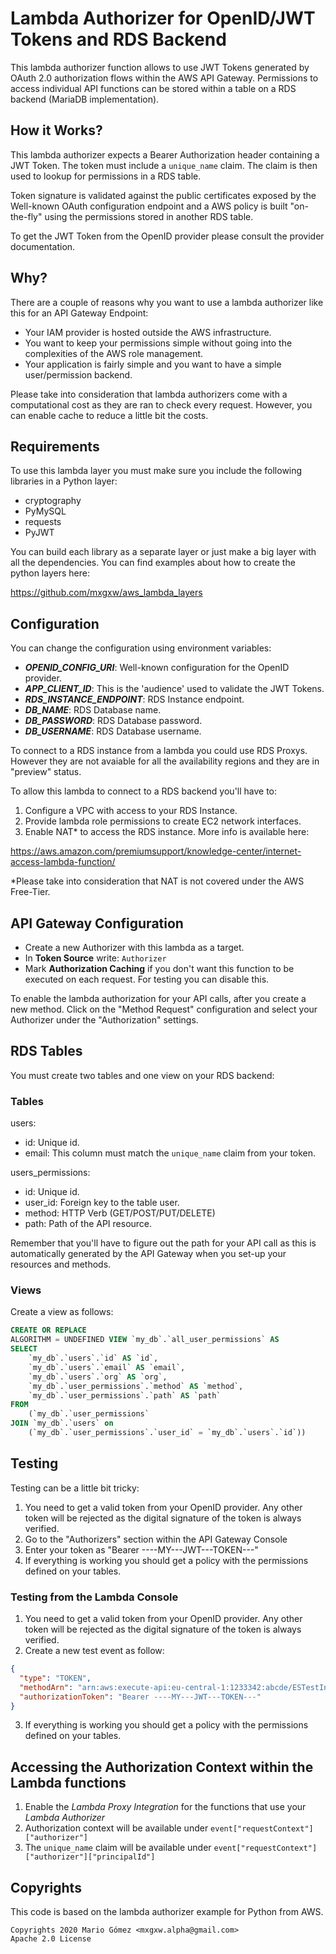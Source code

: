 # Lambda Authorizer for OpenID/JWT Tokens and RDS Backend
This lambda authorizer function allows to use JWT Tokens generated by OAuth 2.0
authorization flows within the AWS API Gateway. Permissions to access individual
API functions can be stored within a table on a RDS backend (MariaDB implementation).

## How it Works?
This lambda authorizer expects a Bearer Authorization header containing a JWT Token.
The token must include a `unique_name` claim. The claim is then used to lookup for
permissions in a RDS table.

Token signature is validated against the public certificates exposed by the Well-known
OAuth configuration endpoint and a AWS policy is built "on-the-fly" using the permissions
stored in another RDS table.

To get the JWT Token from the OpenID provider please consult the provider documentation.

## Why?
There are a couple of reasons why you want to use a lambda authorizer like this for an
API Gateway Endpoint:
* Your IAM provider is hosted outside the AWS infrastructure.
* You want to keep your permissions simple without going into the complexities of the AWS role management.
* Your application is fairly simple and you want to have a simple user/permission backend.

Please take into consideration that lambda authorizers come with a computational cost as they
are ran to check every request. However, you can enable cache to reduce a little bit the costs.

## Requirements
To use this lambda layer you must make sure you include the following libraries in a
Python layer:
* cryptography
* PyMySQL
* requests
* PyJWT

You can build each library as a separate layer or just make a big layer with all
the dependencies. You can find examples about how to create the python layers here:

https://github.com/mxgxw/aws_lambda_layers

## Configuration
You can change the configuration using environment variables:
- ***OPENID_CONFIG_URI***: Well-known configuration for the OpenID provider.
- ***APP_CLIENT_ID***: This is the 'audience' used to validate the JWT Tokens.
- ***RDS_INSTANCE_ENDPOINT***: RDS Instance endpoint.
- ***DB_NAME***: RDS Database name.
- ***DB_PASSWORD***: RDS Database password.
- ***DB_USERNAME***: RDS Database username.

To connect to a RDS instance from a lambda you could use RDS Proxys. However
they are not avaiable for all the availability regions and they are in "preview"
status.

To allow this lambda to connect to a RDS backend you'll have to:
1. Configure a VPC with access to your RDS Instance.
2. Provide lambda role permissions to create EC2 network interfaces.
3. Enable NAT* to access the RDS instance.
More info is available here:

https://aws.amazon.com/premiumsupport/knowledge-center/internet-access-lambda-function/

*Please take into consideration that NAT is not covered under the AWS Free-Tier.

## API Gateway Configuration
- Create a new Authorizer with this lambda as a target.
- In **Token Source** write: `Authorizer`
- Mark **Authorization Caching** if you don't want this function to be executed on each request.
    For testing you can disable this.

To enable the lambda authorization for your API calls, after you create a new method.
Click on the "Method Request" configuration and select your Authorizer under the "Authorization" settings.

## RDS Tables
You must create two tables and one view on your RDS backend:

### Tables
users:
- id: Unique id.
- email: This column must match the `unique_name` claim from your token.

users_permissions:
- id: Unique id.
- user_id: Foreign key to the table user.
- method: HTTP Verb (GET/POST/PUT/DELETE)
- path: Path of the API resource.

Remember that you'll have to figure out the path for your API call as this is
automatically generated by the API Gateway when you set-up your resources and
methods.

### Views
Create a view as follows:
```sql
CREATE OR REPLACE
ALGORITHM = UNDEFINED VIEW `my_db`.`all_user_permissions` AS
SELECT
    `my_db`.`users`.`id` AS `id`,
    `my_db`.`users`.`email` AS `email`,
    `my_db`.`users`.`org` AS `org`,
    `my_db`.`user_permissions`.`method` AS `method`,
    `my_db`.`user_permissions`.`path` AS `path`
FROM
    (`my_db`.`user_permissions`
JOIN `my_db`.`users` on
    (`my_db`.`user_permissions`.`user_id` = `my_db`.`users`.`id`))
```

## Testing
Testing can be a little bit tricky:
1. You need to get a valid token from your OpenID provider. Any other token will be rejected as
    the digital signature of the token is always verified.
2. Go to the "Authorizers" section within the API Gateway Console
3. Enter your token as "Bearer ----MY---JWT---TOKEN---"
4. If everything is working you should get a policy with the permissions defined on your tables.

### Testing from the Lambda Console
1. You need to get a valid token from your OpenID provider. Any other token will be rejected as
    the digital signature of the token is always verified.
2. Create a new test event as follow:
```json
{
  "type": "TOKEN",
  "methodArn": "arn:aws:execute-api:eu-central-1:1233342:abcde/ESTestInvoke-stage/GET/",
  "authorizationToken": "Bearer ----MY---JWT---TOKEN---"
}
```
3. If everything is working you should get a policy with the permissions defined on your tables.

## Accessing the Authorization Context within the Lambda functions
1. Enable the *Lambda Proxy Integration* for the functions that use your *Lambda Authorizer*
2. Authorization context will be available under `event["requestContext"]["authorizer"]`
3. The `unique_name` claim will be available under `event["requestContext"]["authorizer"]["principalId"]`

## Copyrights
This code is based on the lambda authorizer example for Python from AWS.
```
Copyrights 2020 Mario Gómez <mxgxw.alpha@gmail.com>
Apache 2.0 License
```
